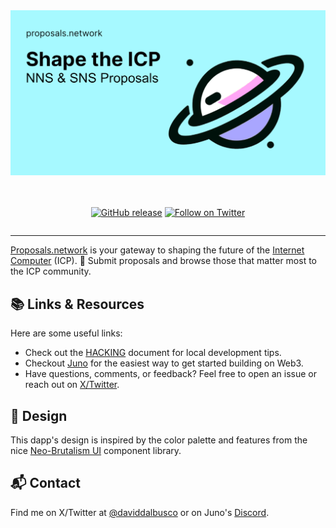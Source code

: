 <div align="center" style="display:flex;flex-direction:column;">
  <a href="https://proposals.network/">
    <img src="https://raw.githubusercontent.com/peterpeterparker/proposals.network/dce3590c286a79f702ed6ba607e0600680707877/static/images/meta-share-v2.jpg?token=GHSAT0AAAAAABY4CYLCYY6T7XK4R6VNIKW4ZLRZ42Q" width="100%" alt="Proposals.network social banner" role="presentation"/>
  </a>

  <br/>
  <br/>

[![GitHub release](https://img.shields.io/github/release/peterpeterparker/proposals.network/all?logo=GitHub&style=flat-square&color=7888ff)](https://github.com/peterpeterparker/proposals.network/releases/latest)
[![Follow on Twitter](https://img.shields.io/twitter/follow/daviddalbusco?label=Follow&style=social)](https://twitter.com/daviddalbusco)

</div>

---

[Proposals.network] is your gateway to shaping the future of the [Internet Computer](https://internetcomputer.org) (ICP). 🚀
Submit proposals and browse those that matter most to the ICP community.

## 📚 Links & Resources

Here are some useful links:

- Check out the [HACKING](HACKING.md) document for local development tips.
- Checkout [Juno](https://juno.build) for the easiest way to get started building on Web3.
- Have questions, comments, or feedback? Feel free to open an issue or reach out on [X/Twitter](https://twitter.com/daviddalbusco).

## 🎨 Design

This dapp's design is inspired by the color palette and features from the nice [Neo-Brutalism UI](https://neo-brutalism-ui-library.vercel.app/) component library.

## 📬 Contact

Find me on X/Twitter at [@daviddalbusco](https://twitter.com/daviddalbusco) or on Juno's [Discord](https://discord.juno.build).

[proposals.network]: https://proposals.network

